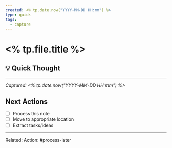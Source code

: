 ```yaml
---
created: <% tp.date.now("YYYY-MM-DD HH:mm") %>
type: quick
tags:
  - capture
---
```


# <% tp.file.title %>

## 💡 Quick Thought


---
*Captured: <% tp.date.now("YYYY-MM-DD HH:mm") %>*

## Next Actions
- [ ] Process this note
- [ ] Move to appropriate location
- [ ] Extract tasks/ideas

---
Related: 
Action: #process-later 